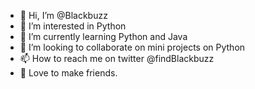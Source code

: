 - 👋 Hi, I’m @Blackbuzz
- 👀 I’m interested in Python
- 🌱 I’m currently learning Python and Java
- 💞️ I’m looking to collaborate on mini projects on Python
- 📫 How to reach me on twitter @findBlackbuzz
- 🤝 Love to make friends.

<!---
Blackbuzz/Blackbuzz is a ✨ special ✨ repository because its `README.md` (this file) appears on your GitHub profile.
You can click the Preview link to take a look at your changes.
--->
